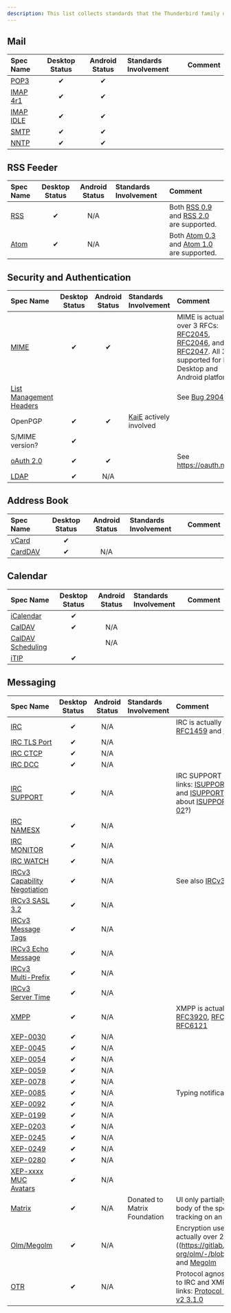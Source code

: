 ```yaml
---
description: This list collects standards that the Thunderbird family of applications currently at least partially implements or supports (in our code base, ignoring things like TCP which we inherit from upstream components). It reflects the state of the current latest main repo code.
---
```


## Mail

| Spec Name                                                          | Desktop Status | Android Status | Standards Involvement      | Comment |
|:------------------------------------------------------------------ |:--------------:|:--------------:|:-------------------------- |:------- |
| [POP3](https://datatracker.ietf.org/doc/html/rfc1939)              |  &#10004;      |   &#10004;     |                            |         |
| [IMAP 4r1](https://datatracker.ietf.org/doc/html/rfc3501)          |  &#10004;      |   &#10004;     |                            |         |
| [IMAP IDLE](https://datatracker.ietf.org/doc/html/rfc2177)         |  &#10004;      |   &#10004;     |                            |         |
| [SMTP](https://datatracker.ietf.org/doc/html/rfc821)               |  &#10004;      |   &#10004;     |                            |         |
| [NNTP](https://datatracker.ietf.org/doc/html/rfc977)               |  &#10004;      |   &#10004;     |                            |         |

## RSS Feeder

| Spec Name                                                          | Desktop Status | Android Status | Standards Involvement      | Comment |
|:------------------------------------------------------------------ |:--------------:|:--------------:|:-------------------------- |:------- |
| [RSS](https://www.rssboard.org/rss-specification)                  |  &#10004;      |      N/A       |                            | Both [RSS 0.9](https://www.rssboard.org/rss-0-9-0) and [RSS 2.0](https://www.rssboard.org/rss-specification) are supported. |
| [Atom](https://datatracker.ietf.org/doc/html/rfc4287)              |  &#10004;      |      N/A       |                            | Both [Atom 0.3](https://datatracker.ietf.org/doc/html/draft-ietf-atompub-format-00) and [Atom 1.0](https://datatracker.ietf.org/doc/html/rfc4287) are supported. |

## Security and Authentication

| Spec Name                                                          | Desktop Status | Android Status | Standards Involvement      | Comment |
|:------------------------------------------------------------------ |:--------------:|:--------------:|:-------------------------- |:------- |
| [MIME](https://datatracker.ietf.org/doc/html/rfc2045)              |  &#10004;      |   &#10004;     |                            | MIME is actually over 3 RFCs: [RFC2045](https://datatracker.ietf.org/doc/html/rfc2045), [RFC2046](https://datatracker.ietf.org/doc/html/rfc2046), and [RFC2047](https://datatracker.ietf.org/doc/html/rfc2047). All 3 are supported for both Desktop and Android platforms. |
| [List Management Headers](https://datatracker.ietf.org/doc/html/rfc2369) |          |                |                            | See [Bug 29041](https://bugzilla.mozilla.org/show_bug.cgi?id=29041)  |
| OpenPGP                                                            |  &#10004;      |   &#10004;     | [KaiE]() actively involved |         |
| S/MIME version?                                                    |  &#10004;      |                |                            |         |
| [oAuth 2.0](https://datatracker.ietf.org/doc/html/rfc6749)         |  &#10004;      |   &#10004;     |                            | See https://oauth.net/2/  |
| [LDAP](https://datatracker.ietf.org/doc/html/rfc4511)              |  &#10004;      |      N/A       |                            |         |

## Address Book

| Spec Name                                                          | Desktop Status | Android Status | Standards Involvement      | Comment |
|:------------------------------------------------------------------ |:--------------:|:--------------:|:-------------------------- |:------- |
| [vCard](https://datatracker.ietf.org/doc/html/rfc6350)             |  &#10004;      |                |                            |         |
| [CardDAV](https://datatracker.ietf.org/doc/html/rfc4511)           |  &#10004;      |      N/A       |                            |         |

## Calendar

| Spec Name                                                          | Desktop Status | Android Status | Standards Involvement      | Comment |
|:------------------------------------------------------------------ |:--------------:|:--------------:|:-------------------------- |:------- |
| [iCalendar](https://datatracker.ietf.org/doc/html/rfc5545)         |  &#10004;      |                |                            |         |
| [CalDAV](https://datatracker.ietf.org/doc/html/rfc4791)            |  &#10004;      |      N/A       |                            |         |
| [CalDAV Scheduling](https://datatracker.ietf.org/doc/html/rfc6638) |                |      N/A       |                            |         |
| [iTIP](https://datatracker.ietf.org/doc/html/rfc2446)              |  &#10004;      |                |                            |         |

## Messaging

| Spec Name                                                          | Desktop Status | Android Status | Standards Involvement      | Comment |
|:------------------------------------------------------------------ |:--------------:|:--------------:|:-------------------------- |:------- |
| [IRC](https://datatracker.ietf.org/doc/html/rfc1459)               |  &#10004;      |      N/A       |                            | IRC is actually over 2 RFCs: [RFC1459](https://datatracker.ietf.org/doc/html/rfc1459) and [RFC2812](https://datatracker.ietf.org/doc/html/rfc2812)  |
| [IRC TLS Port](https://datatracker.ietf.org/doc/html/rfc7194)      |  &#10004;      |      N/A       |                            |         |
| [IRC CTCP](http://www.alien.net.au/irc/ctcp.txt)                   |  &#10004;      |      N/A       |                            |         |
| [IRC DCC](http://www.irchelp.org/irchelp/rfc/dccspec.html)         |  &#10004;      |      N/A       |                            |         |
| [IRC SUPPORT](http://www.irc.org/tech_docs/005.html)               |  &#10004;      |      N/A       |                            | IRC SUPPORT is actually over 3 links: [ISUPPORT 00](https://datatracker.ietf.org/doc/html/draft-hardy-irc-isupport-00), [ISUPPORT 03](https://datatracker.ietf.org/doc/html/draft-brocklesby-irc-isupport-03), and [ISUPPORT 05](http://www.irc.org/tech_docs/005.html). (**TODO**: What about [ISUPPORT 01](https://datatracker.ietf.org/doc/html/draft-brocklesby-irc-isupport-01) and [ISUPPORT 02](https://datatracker.ietf.org/doc/html/draft-brocklesby-irc-isupport-02)?) |
| [IRC NAMESX](https://docs.inspircd.org/2/modules/namesx/)          |  &#10004;      |      N/A       |                            |         |
| [IRC MONITOR](https://github.com/atheme/charybdis/blob/master/doc/monitor.txt) | &#10004;  | N/A     |                            |         |
| [IRC WATCH](http://www.stack.nl/~jilles/cgi-bin/hgwebdir.cgi/irc-documentation-jilles/raw-file/tip/reference/draft-meglio-irc-watch-00.txt) | &#10004; | N/A |   |   |
| [IRCv3 Capability Negotiation](https://ircv3.net/specs/extensions/capability-negotiation) | &#10004; | N/A |                      | See also [IRCv3 Support Table](https://ircv3.net/software/clients#desktop-clients) |
| [IRCv3 SASL 3.2](https://ircv3.net/specs/extensions/sasl-3.2)      |  &#10004;      |      N/A       |                            |         |
| [IRCv3 Message Tags](https://ircv3.net/specs/extensions/message-tags) | &#10004;    |      N/A       |                            |         |
| [IRCv3 Echo Message](https://ircv3.net/specs/extensions/echo-message-3.2) | &#10004; |     N/A       |                            |         |
| [IRCv3 Multi-Prefix](https://ircv3.net/specs/extensions/multi-prefix-3.1) | &#10004; |     N/A       |                            |         |
| [IRCv3 Server Time](https://ircv3.net/specs/extensions/server-time-3.2)  |  &#10004; |     N/A       |                            |         |
| [XMPP](https://datatracker.ietf.org/doc/rfc3920)                   | &#10004;       |      N/A       |                            | XMPP is actually over 4 RFCs: [RFC3920](https://datatracker.ietf.org/doc/rfc3920), [RFC3921](https://datatracker.ietf.org/doc/rfc3921), [RFC6120](https://datatracker.ietf.org/doc/rfc6120), and [RFC6121](https://datatracker.ietf.org/doc/rfc6121) |
| [XEP-0030](https://xmpp.org/extensions/xep-0030.html)              |  &#10004;      |      N/A       |                            |         |
| [XEP-0045](https://xmpp.org/extensions/xep-0045.html)              |  &#10004;      |      N/A       |                            |         |
| [XEP-0054](https://xmpp.org/extensions/xep-0054.html)              |  &#10004;      |      N/A       |                            |         |
| [XEP-0059](https://xmpp.org/extensions/xep-0059.html)              |  &#10004;      |      N/A       |                            |         |
| [XEP-0078](https://xmpp.org/extensions/xep-0078.html)              |  &#10004;      |      N/A       |                            |         |
| [XEP-0085](https://xmpp.org/extensions/xep-0085.html)              |  &#10004;      |      N/A       |                            | Typing notifications |
| [XEP-0092](https://xmpp.org/extensions/xep-0092.html)              |  &#10004;      |      N/A       |                            |         |
| [XEP-0199](https://xmpp.org/extensions/xep-0199.html)              |  &#10004;      |      N/A       |                            |         |
| [XEP-0203](https://xmpp.org/extensions/xep-0203.html)              |  &#10004;      |      N/A       |                            |         |
| [XEP-0245](https://xmpp.org/extensions/xep-0245.html)              |  &#10004;      |      N/A       |                            |         |
| [XEP-0249](https://xmpp.org/extensions/xep-0249.html)              |  &#10004;      |      N/A       |                            |         |
| [XEP-0280](https://xmpp.org/extensions/xep-0280.html)              |  &#10004;      |      N/A       |                            |         |
| [XEP-xxxx MUC Avatars](https://xmpp.org/extensions/inbox/muc-avatars.html) | &#10004; |    N/A       |                            |         |
| [Matrix](https://spec.matrix.org/latest/client-server-api/)        |  &#10004;      |      N/A       | Donated to Matrix Foundation | UI only partially supports the full body of the specificaiton, not tracking on an MSC basis at this time |
| [Olm/Megolm](https://gitlab.matrix.org/matrix-org/olm/-/blob/master/docs/olm.md) | &#10004; | N/A    |                            | Encryption used by Matrix. It is actually over 2 links: [Olm]((https://gitlab.matrix.org/matrix-org/olm/-/blob/master/docs/olm.md) and [Megolm](https://gitlab.matrix.org/matrix-org/olm/-/blob/master/docs/megolm.md) |
| [OTR](https://otr.cypherpunks.ca/Protocol-v3-4.1.1.html)           |  &#10004;      |      N/A       |                            | Protocol agnostic encryption applies to IRC and XMPP. It is actually over 2 links: [Protocol v3 4.1.1](https://otr.cypherpunks.ca/Protocol-v3-4.1.1.html) and [Protocol v2 3.1.0](https://otr.cypherpunks.ca/Protocol-v2-3.1.0.html) |
